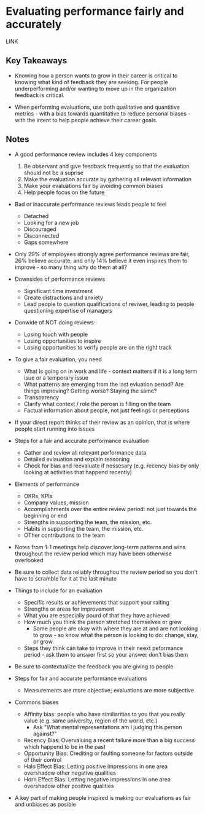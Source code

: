 # Evaluating performance fairly and accurately

LINK

## Key Takeaways

* Knowing how a person wants to grow in their career is critical to knowing what kind of feedback they are seeking. For people underperforming and/or wanting to move up in the organization feedback is critical.

* When performing evaluations, use both qualitative and quantitive metrics - with a bias towards quantitative to reduce personal biases - with the intent to help people achieve their career goals.

## Notes

* A good performance review includes 4 key components
  1. Be observant and give feedback frequently so that the evaluation should not be a suprise
  2. Make the evaluation accurate by gathering all relevant information
  3. Make your evaluations fair by avoiding common biases
  4. Help people focus on the future

* Bad or inaccurate performance reviews leads people to feel
  * Detached
  * Looking for a new job
  * Discouraged
  * Disconnected
  * Gaps somewhere
* Only 29% of employees strongly agree performance reviews are fair, 26% believe accurate, and only 14% believe it even inspires them to improve - so many thing why do them at all?

* Downsides of performance reviews
  * Significant time investment
  * Create distractions and anxiety
  * Lead people to question qualifications of reviwer, leading to people questioning expertise of managers
* Donwide of NOT doing reviews:
  * Losing touch with people
  * Losing opportunities to inspire
  * Losing opportunities to verify people are on the right track

* To give a fair evaluation, you need
  * What is going on in work and life - context matters if it is a long term isue or a temporary issue
  * What patterns are emerging from the last evluation period? Are things improving? Getting worse? Staying the same?
  * Transparency
  * Clarify what context / role the perosn is filling on the team
  * Factual information about people, not just feelings or perceptions
* If your direct report thinks of their review as an opinion, that is where people start running into issues

* Steps for a fair and accurate performance evaluation
  * Gather and review all relevant performance data
  * Detailed evlauation and explain reasoning
  * Check for bias and reevaluate if nessesary (e.g. recency bias by only looking at activities that happend recently)

* Elements of performance
  * OKRs, KPIs
  * Company values, mission
  * Accomplishments over the entire review period: not just towards the beginning or end
  * Strengths in supporting the team, the mission, etc.
  * Habits in supporting the team, the mission, etc.
  * OTher contributions to the team
* Notes from 1-1 meetings help discover long-term patterns and wins throughout the review period which may have been otherwise overlooked
* Be sure to collect data reliably throughou the review period so you don't have to scramble for it at the last minute
* Things to include for an evaluation
  * Specific results or achievements that support your raiting
  * Strengths or areas for improvement
  * What you are especially pourd of that they have achieved
  * How much you think the person stretched themselves or grew
    * Some people are okay with where they are at and are not looking to grow - so know what the person is looking to do: change, stay, or grow.
  * Steps they think can take to improve in their neext peformance period - ask them to answer first so your answer don't bias them
* Be sure to contextualize the feedback you are giving to people

* Steps for fair and accurate performance evaluations
  * Measurements are more objective; evaluations are more subjective
* Commons biases
  * Affinity bias: people who have similiarities to you that you really value (e.g. same university, region of the world, etc.)
    * Ask "What mental representations am I judging this person against?"
  * Recency Bias: Overvaluing a recent failure more than a big success which happend to be in the past
  * Opportunity Bias: Crediting or faulting someone for factors outside of their control
  * Halo Effect Bias: Letting positive impressions in one area overshadow other negative qualities
  * Horn Effect Bias: Letting negative impressions in one area overshadow other positive qualities

* A key part of making people inspired is making our evaluations as fair and unbiases as posible
